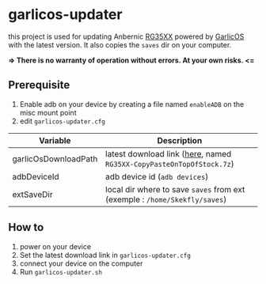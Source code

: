 # garlicos-updater

this project is used for updating Anbernic [RG35XX](https://anbernic.com/fr/products/rg35xx) powered by [GarlicOS](https://www.patreon.com/posts/76561333) with the latest version. It also copies the `saves` dir on your computer.

**=> There is no warranty of operation without errors. At your own risks. <=**

## Prerequisite
1. Enable adb on your device by creating a file named `enableADB` on the misc mount point
2. edit `garlicos-updater.cfg` 

| Variable             | Description                                                                                                    |
|----------------------|----------------------------------------------------------------------------------------------------------------|
| garlicOsDownloadPath | latest download link ([here](https://www.patreon.com/posts/76561333), named `RG35XX-CopyPasteOnTopOfStock.7z`) |
| adbDeviceId          | adb device id (`adb devices`)                                                                                                 |
| extSaveDir           | local dir where to save `saves` from ext (exemple : `/home/Skekfly/saves`)                                                                      |

## How to
1. power on your device
2. Set the latest download link in `garlicos-updater.cfg`
3. connect your device on the computer
4. Run `garlicos-updater.sh`